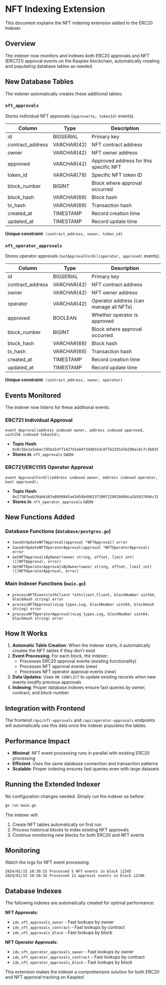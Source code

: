# NFT Indexing Extension

This document explains the NFT indexing extension added to the ERC20 Indexer.

## Overview

The indexer now monitors and indexes both ERC20 approvals and NFT (ERC721) approval events on the Kasplex blockchain, automatically creating and populating database tables as needed.

## New Database Tables

The indexer automatically creates these additional tables:

### `nft_approvals`
Stores individual NFT approvals (`approve(to, tokenId)` events).

| Column | Type | Description |
|--------|------|-------------|
| id | BIGSERIAL | Primary key |
| contract_address | VARCHAR(42) | NFT contract address |
| owner | VARCHAR(42) | NFT owner address |
| approved | VARCHAR(42) | Approved address for this specific NFT |
| token_id | VARCHAR(78) | Specific NFT token ID |
| block_number | BIGINT | Block where approval occurred |
| block_hash | VARCHAR(66) | Block hash |
| tx_hash | VARCHAR(66) | Transaction hash |
| created_at | TIMESTAMP | Record creation time |
| updated_at | TIMESTAMP | Record update time |

**Unique constraint**: `(contract_address, owner, token_id)`

### `nft_operator_approvals`
Stores operator approvals (`setApprovalForAll(operator, approved)` events).

| Column | Type | Description |
|--------|------|-------------|
| id | BIGSERIAL | Primary key |
| contract_address | VARCHAR(42) | NFT contract address |
| owner | VARCHAR(42) | NFT owner address |
| operator | VARCHAR(42) | Operator address (can manage all NFTs) |
| approved | BOOLEAN | Whether operator is approved |
| block_number | BIGINT | Block where approval occurred |
| block_hash | VARCHAR(66) | Block hash |
| tx_hash | VARCHAR(66) | Transaction hash |
| created_at | TIMESTAMP | Record creation time |
| updated_at | TIMESTAMP | Record update time |

**Unique constraint**: `(contract_address, owner, operator)`

## Events Monitored

The indexer now listens for these additional events:

### ERC721 Individual Approval
```solidity
event Approval(address indexed owner, address indexed approved, uint256 indexed tokenId);
```
- **Topic Hash**: `0x8c5be1e5ebec7d5bd14f71427d1e84f3dd0314c0f7b2291e5b200ac8c7c3b925`
- **Stores in**: `nft_approvals` table

### ERC721/ERC1155 Operator Approval
```solidity
event ApprovalForAll(address indexed owner, address indexed operator, bool approved);
```
- **Topic Hash**: `0x17307eab39ab6107e8899845ad3d59bd9653f200f220920489ca2b5937696c31`
- **Stores in**: `nft_operator_approvals` table

## New Functions Added

### Database Functions (`database/postgres.go`)
- `SaveOrUpdateNFTApproval(approval *NFTApproval) error`
- `SaveOrUpdateNFTOperatorApproval(approval *NFTOperatorApproval) error`
- `GetNFTApprovalsByOwner(owner string, offset, limit int) ([]NFTApproval, error)`
- `GetNFTOperatorApprovalsByOwner(owner string, offset, limit int) ([]NFTOperatorApproval, error)`

### Main Indexer Functions (`main.go`)
- `processNFTEvents(ethClient *ethclient.Client, blockNumber uint64, blockHash string) error`
- `processNFTApproval(vLog types.Log, blockNumber uint64, blockHash string) error`
- `processNFTOperatorApproval(vLog types.Log, blockNumber uint64, blockHash string) error`

## How It Works

1. **Automatic Table Creation**: When the indexer starts, it automatically creates the NFT tables if they don't exist
2. **Event Processing**: For each block, the indexer:
   - Processes ERC20 approval events (existing functionality)
   - Processes NFT approval events (new)
   - Processes NFT operator approval events (new)
3. **Data Updates**: Uses `ON CONFLICT` to update existing records when new events modify previous approvals
4. **Indexing**: Proper database indexes ensure fast queries by owner, contract, and block number

## Integration with Frontend

The frontend `/api/nft-approvals` and `/api/operator-approvals` endpoints will automatically use this data once the indexer populates the tables.

## Performance Impact

- **Minimal**: NFT event processing runs in parallel with existing ERC20 processing
- **Efficient**: Uses the same database connection and transaction patterns
- **Scalable**: Proper indexing ensures fast queries even with large datasets

## Running the Extended Indexer

No configuration changes needed. Simply run the indexer as before:

```bash
go run main.go
```

The indexer will:
1. Create NFT tables automatically on first run
2. Process historical blocks to index existing NFT approvals
3. Continue monitoring new blocks for both ERC20 and NFT events

## Monitoring

Watch the logs for NFT event processing:
```
2024/01/15 10:30:15 Processed 5 NFT events in block 12345
2024/01/15 10:30:16 Processed 12 approval events in block 12346
```

## Database Indexes

The following indexes are automatically created for optimal performance:

**NFT Approvals:**
- `idx_nft_approvals_owner` - Fast lookups by owner
- `idx_nft_approvals_contract` - Fast lookups by contract
- `idx_nft_approvals_block` - Fast lookups by block

**NFT Operator Approvals:**
- `idx_nft_operator_approvals_owner` - Fast lookups by owner
- `idx_nft_operator_approvals_contract` - Fast lookups by contract  
- `idx_nft_operator_approvals_block` - Fast lookups by block

This extension makes the indexer a comprehensive solution for both ERC20 and NFT approval tracking on Kasplex!
